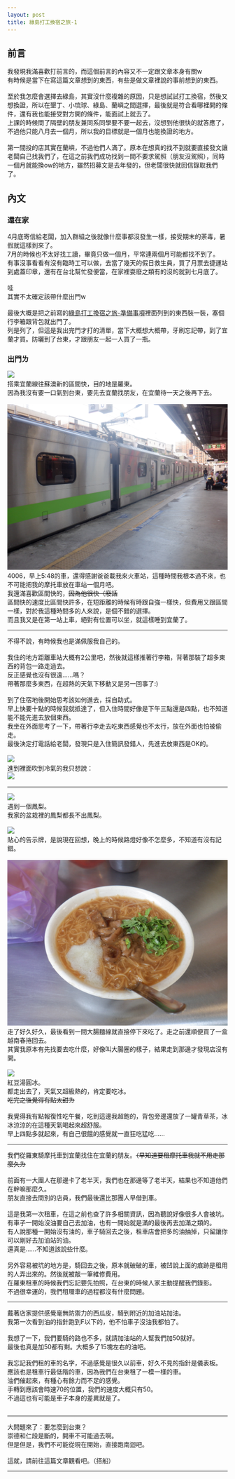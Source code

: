 ```yaml
---
layout: post
title: 綠島打工換宿之旅-1
---
```

## 前言
我發現我滿喜歡打前言的，而這個前言的內容又不一定跟文章本身有關w<br>
有時候是當下在寫這篇文章想到的東西，有些是做文章裡說的事前想到的東西。<br>
<br>
至於我怎麼會選擇去綠島，其實沒什麼複雜的原因，只是想試試打工換宿，然後又想換證，所以在墾丁、小琉球、綠島、蘭嶼之間選擇，最後就是符合看哪裡開的條件，還有我也能接受對方開的條件，能面試上就去了。<br>
上課的時候問了隔壁的朋友兼同系同學要不要一起去，沒想到他很快的就答應了，不過他只能八月去一個月，所以我的目標就是一個月也能換證的地方。<br>
<br>
第一間投的店其實在蘭嶼，不過他們人滿了。原本在想真的找不到就要直接發文讓老闆自己找我們了，在這之前我們成功找到一間不要求駕照（朋友沒駕照），同時一個月就能換ow的地方，雖然招募文是去年發的，但老闆很快就回信錄取我們了。<br>

## 內文

### 還在家
4月底寄信給老闆，加入群組之後就像什麼事都沒發生一樣，接受期末的荼毒，暑假就這樣到來了。<br>
7月的時候也不太好找工讀，畢竟只做一個月，平常連兩個月可能都找不到了。<br>
有事沒事看看有沒有臨時工可以做，去當了幾天的假日救生員，買了月票去捷運站到處蓋印章，還有在台北幫忙發便當，在家裡耍廢之類有的沒的就到七月底了。<br>
<br>
哇<br>
其實不太確定該帶什麼出門w<br>
<br>
最後大概是把之前寫的[綠島打工換宿之旅-準備事項](_posts/2024-09-30-綠島打工換宿之旅-準備事項.md)裡面列到的東西裝一裝，塞個行李箱跟背包就出門了。<br>
列是列了，但這是我出完門才打的清單，當下大概想大概帶，牙刷忘記帶，到了宜蘭才買。防曬到了台東，才跟朋友一起一人買了一瓶。<br>

### 出門ㄌ 
![](assets/img/image/綠島打工換宿之旅-1/DSCF0972.jpg)<br>
搭乘宜蘭線往蘇澳新的區間快，目的地是羅東。<br>
因為我沒有要一口氣到台東，要先去宜蘭找朋友，在宜蘭待一天之後再下去。<br>
<br>
![](assets/img/image/綠島打工換宿之旅-1/DSCF0974.jpg)<br>
4006，早上5:48的車，還得感謝爸爸載我來火車站，這種時間我根本過不來，也不可能把我的摩托車放在車站一個月吧。<br>
我還滿喜歡區間快的，~~因為他很快（廢話~~<br>
區間快的速度比區間快許多，在短距離的時候有時跟自強一樣快，但費用又跟區間一樣，對於我這種時間多的人來說，是個不錯的選擇。<br>
而且我又是在第一站上車，絕對有位置可以坐，就這樣睡到宜蘭了。

---

不得不說，有時候我也是滿佩服我自己的。<br>
<br>
我住的地方距離車站大概有2公里吧，然後就這樣推著行李箱，背著那裝了超多東西的背包一路走過去。<br>
反正感覺也沒有很遠......嗎？<br>
帶著那麼多東西，在超熱的天氣下移動又是另一回事了:)<br>
<br>
到了住宿地後開始思考該如何進去，採自助式。<br>
早上快要十點的時候我就抵達了，但入住時間好像是下午三點還是四點，也不知道能不能先進去放個東西。<br>
我坐在外面思考了一下，帶著行李走去吃東西感覺也不太行，放在外面也怕被偷走。<br>
最後決定打電話給老闆，發現只是入住簡訊發錯人，先進去放東西是OK的。<br>
<br>
![](assets/img/image/綠島打工換宿之旅-1/DSCF0980.jpg)<br>
進到裡面吹到冷氣的我只想說：<br>
![](assets/img/image/BGC/天堂.jpg)

---

![](assets/img/image/綠島打工換宿之旅-1/DSCF0983.jpg)<br>
遇到一個鳳梨。<br>
我家的盆栽裡的鳳梨都長不出鳳梨。<br>
<br>
![](assets/img/image/綠島打工換宿之旅-1/DSCF0984.jpg)<br>
貼心的告示牌，是說現在回想，晚上的時候路燈好像不怎麼多，不知道有沒有記錯。<br>
<br>
![](assets/img/image/綠島打工換宿之旅-1/DSCF0985.jpg)<br>
走了好久好久，最後看到一間大腸麵線就直接停下來吃了。走之前還順便買了一盒越南春捲回去。<br>
其實我原本有先找要去吃什麼，好像叫大腸圈的樣子，結果走到那邊才發現店沒有開。<br>
<br>
![](assets/img/image/綠島打工換宿之旅-1/DSCF0986.jpg)<br>
紅豆湯圓冰。<br>
都走出去了，天氣又超級熱的，肯定要吃冰。<br>
~~吃完之後覺得有點太甜ㄌ~~<br>
<br>
我覺得我有點報復性吃午餐，吃到這邊我超飽的，背包旁邊還放了一罐青草茶，冰冰涼涼的在這種天氣喝起來超舒服。<br>
早上四點多就起來，有自己很餓的感覺就一直狂吃猛吃......<br>

---

我們從羅東騎摩托車到宜蘭找住在宜蘭的朋友。~~（早知道要租摩托車我就不用走那麼久ㄌ~~<br>
<br>
前面有一大團人在那邊卡了老半天，我們也在那邊等了老半天，結果也不知道他們在幹嘛那麼久。<br>
朋友直接去問別的店員，我們最後還比那團人早借到車。<br>
<br>
這是我第一次租車，在這之前也查了許多相關資訊，因為聽說好像很多人會被坑。<br>
有車子一開始沒油要自己去加油，也有一開始就是滿的最後再去加滿之類的。<br>
有人說那種一開始沒有油的，車子騎回去之後，租車店會把多的油抽掉，只留讓你可以剛好去加油站的油。<br>
還真是......不知道該說些什麼。<br>
<br>
另外容易被坑的地方是，騎回去之後，原本就破破的車，被凹說上面的痕跡是租用的人弄出來的。然後就被敲一筆維修費用。<br>
在羅東租車的時候我們忘記要先拍照，在台東的時候人家主動提醒我們錄影。<br>
不過很幸運的，我們租環車的過程都沒有什麼問題。

---

戴著店家提供感覺毫無防禦力的西瓜皮，騎到附近的加油站加油。<br>
我第一次看到油的指針跑到F以下的，他不怕車子沒油我都怕了。<br>
<br>
我想了一下，我們要騎的路也不多，就請加油站的人幫我們加50就好。<br>
最後也真是加50都有剩。大概多了15塊左右的油吧。<br>
<br>
我忘記我們租的車的名字，不過感覺是很久以前車，好久不見的指針是儀表板。<br>
應該也是租車行最低階的車，因為我們在台東租了一模一樣的車。<br>
油們催起來，有種心有餘力而不足的感覺。<br>
手轉到應該會時速70的位置，我們的速度大概只有50。<br>
不過這也有可能是車子本身的差異就是了。<br>
<br>

---

大問題來了：要怎麼到台東？<br>
崇德和仁段是斷的，開車不可能過去啊。<br>
但是但是，我們不可能從現在開始，直接跑南迴吧。<br>
<br>
這就，請前往這篇文章觀看吧。（搭船）

---


